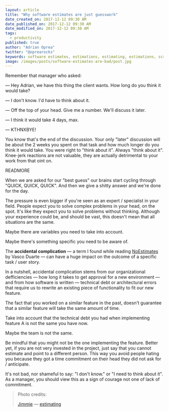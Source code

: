 ```yaml
---
layout: article
title: "Why software estimates are just guesswork"
date_created_on: 2017-12-12 09:30 AM
date_published_on: 2017-12-12 09:30 AM
date_modified_on: 2017-12-12 09:30 AM
tags:
  - productivity
published: true
author: "Adrian Oprea"
twitter: "@oprearocks"
keywords: software estimates, estimations, estimating, estimations, scrum poker, story points, man hours, guessing, guesswork
image: /images/posts/software-estimates-are-bad/post.jpg
---
```


Remember that manager who asked: 

&mdash; Hey Adrian, we have this thing the client wants. How long do you think it would take? 

&mdash; I don't know. I'd have to think about it.

&mdash; Off the top of your head. Give me a number. We'll discuss it later.

&mdash; I think it would take 4 days, max.

&mdash; KTHNXBYE!

You know that's the end of the discussion. Your only "later" discussion will be about the 2 weeks you spent on that task and how much longer do you think it would take.
You were right to "think about it". Always "think about it". Knee-jerk reactions are not valuable, they are actually detrimental to your work from that oint on. 

READMORE

When we are asked for our "best guess" our brains start cycling through "QUICK, QUICK, QUICK". And then we give a shitty answer and we're done for the day. 

The pressure is even bigger if you're seen as an expert / specialist in your field. People expect you to solve complex problems in your head, on the spot. It's like they expect you to solve problems without thinking. Although your experience could be, and should be vast, this doesn't mean that all situations are the same. 

Maybe there are variables you need to take into account. 

Maybe there's something specific you need to be aware of. 

The **accidental complication** &mdash; a term I found while reading [NoEstimates](http://noestimatesbook.com/) by Vasco Duarte &mdash; can have a huge impact on the outcome of a specific task / user story. 

In a nutshell, accidental complication stems from our organizational defficiencies &mdash; how long it takes to get approval for a new environment &mdash; and from how software is written &mdash; technical debt or architectural errors that require us to rewrite an existing piece of functionality to fit our new feature.

The fact that you worked on a similar feature in the past, doesn't guarantee that a similar feature will take the same amount of time. 

Take into account that the technical debt you had when implementing feature A is not the same you have now.

Maybe the team is not the same. 

Be mindful that you might not be the one implementing the feature. Better yet, if you are not very invested in the project, just say that you cannot estimate and point to a different person. This way you avoid people hating you because they got a time commitment on their head they did not ask for / anticipate.

It's not bad, nor shameful to say: "I don't know." or "I need to think about it". As a manager, you should view this as a sign of courage not one of lack of commitment.

> Photo credits:
>
> [Jimmie](https://www.flickr.com/photos/jimmiehomeschoolmom/) &mdash; [estimating](https://flic.kr/p/6nf2oJ)

